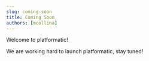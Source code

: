 ```yaml
---
slug: coming-soon
title: Coming Soon
authors: [mcollina]
---
```


Welcome to platformatic! 

We are working hard to launch platformatic, stay tuned!

